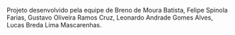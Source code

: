 Projeto desenvolvido pela equipe de Breno de Moura Batista, Felipe Spinola Farias, Gustavo Oliveira Ramos Cruz, Leonardo Andrade Gomes Alves, Lucas Breda Lima Mascarenhas.
